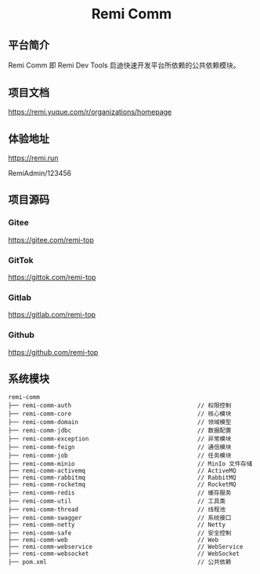 <h1 align="center" style="margin: 30px 0 30px; font-weight: bold;">Remi Comm</h1>

## 平台简介

Remi Comm 即 Remi Dev Tools 启迪快速开发平台所依赖的公共依赖模块。

## 项目文档

https://remi.yuque.com/r/organizations/homepage

## 体验地址

https://remi.run

RemiAdmin/123456

## 项目源码

### Gitee

https://gitee.com/remi-top

### GitTok

https://gittok.com/remi-top

### Gitlab

https://gitlab.com/remi-top

### Github

https://github.com/remi-top

## 系统模块

~~~
remi-comm     
├── remi-comm-auth                                    // 权限控制
├── remi-comm-core                                    // 核心模块
├── remi-comm-domain                                  // 领域模型
├── remi-comm-jdbc                                    // 数据配置
├── remi-comm-exception                               // 异常模块
├── remi-comm-feign                                   // 通信模块
├── remi-comm-job                                     // 任务模块
├── remi-comm-minio                                   // MinIo 文件存储
├── remi-comm-activemq                                // ActiveMQ
├── remi-comm-rabbitmq                                // RabbitMQ
├── remi-comm-rocketmq                                // RocketMQ
├── remi-comm-redis                                   // 缓存服务
├── remi-comm-util                                    // 工具类
├── remi-comm-thread                                  // 线程池
├── remi-comm-swagger                                 // 系统接口
├── remi-comm-netty                                   // Netty
├── remi-comm-safe                                    // 安全控制
├── remi-comm-web                                     // Web
├── remi-comm-webservice                              // WebService
├── remi-comm-websocket                               // WebSocket
├── pom.xml                                           // 公共依赖
~~~
